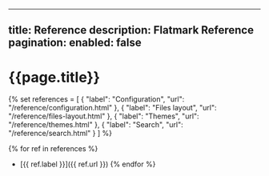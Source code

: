 

---
title: Reference
description: Flatmark Reference
pagination:
  enabled: false
---

# {{page.title}}

{%
set references = [
    { "label": "Configuration", "url": "/reference/configuration.html" },
    { "label": "Files layout", "url": "/reference/files-layout.html" },
    { "label": "Themes", "url": "/reference/themes.html" },
    { "label": "Search", "url": "/reference/search.html" }
]
%}


{% for ref in references %}
- [{{ ref.label }}]({{ ref.url }})
{% endfor %}



